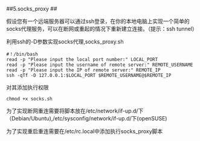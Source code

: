 
##5.socks_proxy  ##

假设您有一个远端服务器可以通过ssh登录，在你的本地电脑上实现一个简单的socks代理服务，可以在断网或重起的情况下重新建立连接。（提示：ssh tunnel）

利用ssh的-D参数实现socks代理,socks_proxy.sh

    #！/bin/bash	
	read -p "Please input the local port number:" LOCAL_PORT
	read -p "Please input the username of remote server:" REMOTE_USERNAME
	read -p "Please input the IP of remote server:" REMOTE_IP
	ssh -qTf -D 127.0.0.1:$LOCAL_PORT $REMOTE_USERNAME@$REMOTE_IP

对其添加执行权限

    chmod +x socks.sh

为了实现断网重连需要将脚本放在/etc/network/if-up.d/下（Debian/Ubuntu),/etc/sysconfig/network/if-up.d/下(openSUSE)

为了实现重启重连需要在/etc/rc.local中添加执行socks_proxy脚本
